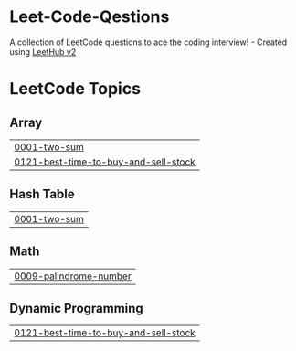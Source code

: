 # Leet-Code-Qestions
A collection of LeetCode questions to ace the coding interview! - Created using [LeetHub v2](https://github.com/arunbhardwaj/LeetHub-2.0)

<!---LeetCode Topics Start-->
# LeetCode Topics
## Array
|  |
| ------- |
| [0001-two-sum](https://github.com/Macon4001/Leet-Code-Qestions/tree/master/0001-two-sum) |
| [0121-best-time-to-buy-and-sell-stock](https://github.com/Macon4001/Leet-Code-Qestions/tree/master/0121-best-time-to-buy-and-sell-stock) |
## Hash Table
|  |
| ------- |
| [0001-two-sum](https://github.com/Macon4001/Leet-Code-Qestions/tree/master/0001-two-sum) |
## Math
|  |
| ------- |
| [0009-palindrome-number](https://github.com/Macon4001/Leet-Code-Qestions/tree/master/0009-palindrome-number) |
## Dynamic Programming
|  |
| ------- |
| [0121-best-time-to-buy-and-sell-stock](https://github.com/Macon4001/Leet-Code-Qestions/tree/master/0121-best-time-to-buy-and-sell-stock) |
<!---LeetCode Topics End-->